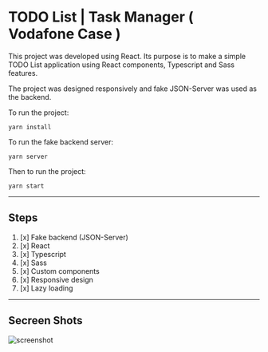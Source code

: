 # TODO List | Task Manager ( Vodafone Case )

This project was developed using React. Its purpose is to make a simple TODO List application using React components, Typescript and Sass features.

The project was designed responsively and fake JSON-Server was used as the backend.

To run the project:

```yarn install ```

To run the fake backend server:

```yarn server```

Then to run the project:

```yarn start```

___

## Steps

1. [x] Fake backend (JSON-Server)
2. [x] React
3. [x] Typescript
4. [x] Sass
5. [x] Custom components
6. [x] Responsive design
7. [x] Lazy loading


___

## Secreen Shots

<img src="./TodoList.png" alt="screenshot" />
